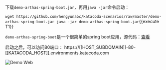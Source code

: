 



下载`demo-arthas-spring-boot.jar`，再用`java -jar`命令启动：

`wget https://github.com/hengyunabc/katacoda-scenarios/raw/master/demo-arthas-spring-boot.jar
java -jar demo-arthas-spring-boot.jar`{{execute T1}}

`demo-arthas-spring-boot`是一个很简单的spring boot应用，源代码：[查看](https://github.com/hengyunabc/spring-boot-inside/tree/master/demo-arthas-spring-boot)

启动之后，可以访问80端口： https://[[HOST_SUBDOMAIN]]-80-[[KATACODA_HOST]].environments.katacoda.com

![Demo Web](/arthas/scenarios/arthas-advanced-cn/assets/demo-web.png)